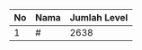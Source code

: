 | No | Nama            | Jumlah Level |
|----|-----------------|--------------|
| 1  | #    |    2638        |
